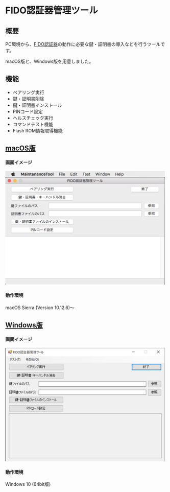 # FIDO認証器管理ツール

## 概要
PC環境から、[FIDO認証器](../../nRF5_SDK_v15.3.0)の動作に必要な鍵・証明書の導入などを行うツールです。

macOS版と、Windows版を用意しました。

## 機能
* ペアリング実行
* 鍵・証明書削除
* 鍵・証明書インストール
* PINコード設定
* ヘルスチェック実行
* コマンドテスト機能
* Flash ROM情報取得機能

## [macOS版](macOSApp)

#### 画面イメージ
<img src="assets/0001.png" width="500">

#### 動作環境
macOS Sierra (Version 10.12.6)〜

## [Windows版](WindowsExe)

#### 画面イメージ
<img src="assets/0002.png" width="500">

#### 動作環境
Windows 10 (64bit版)
